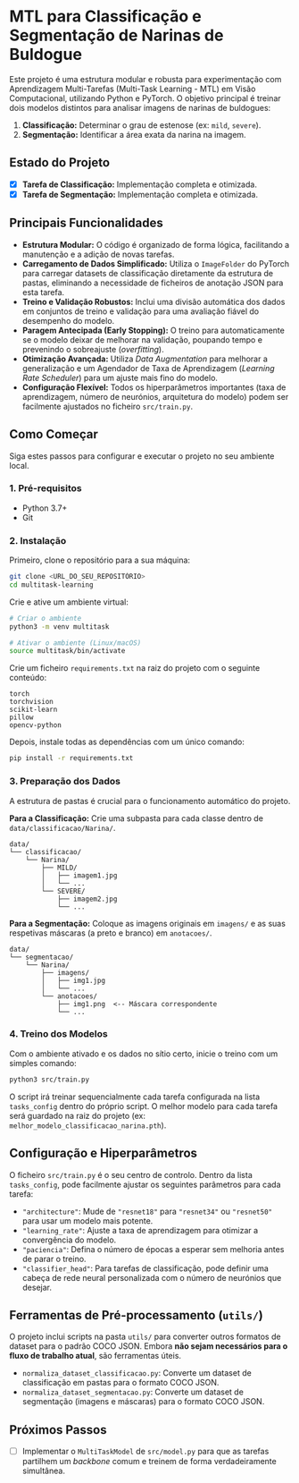 # MTL para Classificação e Segmentação de Narinas de Buldogue

Este projeto é uma estrutura modular e robusta para experimentação com Aprendizagem Multi-Tarefas (Multi-Task Learning - MTL) em Visão Computacional, utilizando Python e PyTorch. O objetivo principal é treinar dois modelos distintos para analisar imagens de narinas de buldogues:

1.  **Classificação:** Determinar o grau de estenose (ex: `mild`, `severe`).
2.  **Segmentação:** Identificar a área exata da narina na imagem.

## Estado do Projeto
-   [x] **Tarefa de Classificação:** Implementação completa e otimizada.
-   [x] **Tarefa de Segmentação:** Implementação completa e otimizada.

## Principais Funcionalidades

-   **Estrutura Modular:** O código é organizado de forma lógica, facilitando a manutenção e a adição de novas tarefas.
-   **Carregamento de Dados Simplificado:** Utiliza o `ImageFolder` do PyTorch para carregar datasets de classificação diretamente da estrutura de pastas, eliminando a necessidade de ficheiros de anotação JSON para esta tarefa.
-   **Treino e Validação Robustos:** Inclui uma divisão automática dos dados em conjuntos de treino e validação para uma avaliação fiável do desempenho do modelo.
-   **Paragem Antecipada (Early Stopping):** O treino para automaticamente se o modelo deixar de melhorar na validação, poupando tempo e prevenindo o sobreajuste (*overfitting*).
-   **Otimização Avançada:** Utiliza *Data Augmentation* para melhorar a generalização e um Agendador de Taxa de Aprendizagem (*Learning Rate Scheduler*) para um ajuste mais fino do modelo.
-   **Configuração Flexível:** Todos os hiperparâmetros importantes (taxa de aprendizagem, número de neurónios, arquitetura do modelo) podem ser facilmente ajustados no ficheiro `src/train.py`.

## Como Começar

Siga estes passos para configurar e executar o projeto no seu ambiente local.

### 1. Pré-requisitos
-   Python 3.7+
-   Git

### 2. Instalação

Primeiro, clone o repositório para a sua máquina:
```bash
git clone <URL_DO_SEU_REPOSITÓRIO>
cd multitask-learning
```

Crie e ative um ambiente virtual:
```bash
# Criar o ambiente
python3 -m venv multitask

# Ativar o ambiente (Linux/macOS)
source multitask/bin/activate
```

Crie um ficheiro `requirements.txt` na raiz do projeto com o seguinte conteúdo:
```
torch
torchvision
scikit-learn
pillow
opencv-python
```

Depois, instale todas as dependências com um único comando:
```bash
pip install -r requirements.txt
```

### 3. Preparação dos Dados

A estrutura de pastas é crucial para o funcionamento automático do projeto.

**Para a Classificação:**
Crie uma subpasta para cada classe dentro de `data/classificacao/Narina/`.
```
data/
└── classificacao/
    └── Narina/
        ├── MILD/
        │   ├── imagem1.jpg
        │   └── ...
        └── SEVERE/
            ├── imagem2.jpg
            └── ...
```

**Para a Segmentação:**
Coloque as imagens originais em `imagens/` e as suas respetivas máscaras (a preto e branco) em `anotacoes/`.
```
data/
└── segmentacao/
    └── Narina/
        ├── imagens/
        │   ├── img1.jpg
        │   └── ...
        └── anotacoes/
            ├── img1.png  <-- Máscara correspondente
            └── ...
```

### 4. Treino dos Modelos

Com o ambiente ativado e os dados no sítio certo, inicie o treino com um simples comando:
```bash
python3 src/train.py
```
O script irá treinar sequencialmente cada tarefa configurada na lista `tasks_config` dentro do próprio script. O melhor modelo para cada tarefa será guardado na raiz do projeto (ex: `melhor_modelo_classificacao_narina.pth`).

## Configuração e Hiperparâmetros

O ficheiro `src/train.py` é o seu centro de controlo. Dentro da lista `tasks_config`, pode facilmente ajustar os seguintes parâmetros para cada tarefa:
-   `"architecture"`: Mude de `"resnet18"` para `"resnet34"` ou `"resnet50"` para usar um modelo mais potente.
-   `"learning_rate"`: Ajuste a taxa de aprendizagem para otimizar a convergência do modelo.
-   `"paciencia"`: Defina o número de épocas a esperar sem melhoria antes de parar o treino.
-   `"classifier_head"`: Para tarefas de classificação, pode definir uma cabeça de rede neural personalizada com o número de neurónios que desejar.

## Ferramentas de Pré-processamento (`utils/`)

O projeto inclui scripts na pasta `utils/` para converter outros formatos de dataset para o padrão COCO JSON. Embora **não sejam necessários para o fluxo de trabalho atual**, são ferramentas úteis.
-   `normaliza_dataset_classificacao.py`: Converte um dataset de classificação em pastas para o formato COCO JSON.
-   `normaliza_dataset_segmentacao.py`: Converte um dataset de segmentação (imagens e máscaras) para o formato COCO JSON.

## Próximos Passos
-   [ ] Implementar o `MultiTaskModel` de `src/model.py` para que as tarefas partilhem um *backbone* comum e treinem de forma verdadeiramente simultânea.